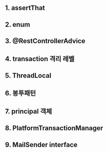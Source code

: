 ## 1. assertThat 
## 2. enum 
## 3. @RestControllerAdvice
## 4. transaction 격리 레벨
## 5. ThreadLocal 
## 6. 봉투패턴
## 7. principal 객체
## 8. PlatformTransactionManager
## 9. MailSender interface
